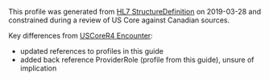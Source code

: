 <!--- Text entered into this file will appear at the top of the profiles page before the Formal Views of the profile content. -->

This profile was generated from [HL7 StructureDefinition](https://www.hl7.org/fhir/encounter.profile.json) on 2019-03-28 and constrained during a review of US Core against Canadian sources.

Key differences from [USCoreR4 Encounter](https://build.fhir.org/ig/HL7/US-Core-R4/StructureDefinition-us-core-encounter.html):
- updated references to profiles in this guide
- added back reference ProviderRole (profile from this guide), unsure of implication
